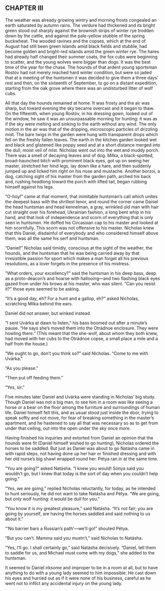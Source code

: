 ## CHAPTER III

The weather was already growing wintry and morning frosts congealed
an earth saturated by autumn rains. The verdure had thickened and its
bright green stood out sharply against the brownish strips of winter rye
trodden down by the cattle, and against the pale-yellow stubble of the
spring buckwheat. The wooded ravines and the copses, which at the end of
August had still been green islands amid black fields and stubble, had
become golden and bright-red islands amid the green winter rye. The
hares had already half changed their summer coats, the fox cubs were
beginning to scatter, and the young wolves were bigger than dogs. It was
the best time of the year for the chase. The hounds of that ardent young
sportsman Rostóv had not merely reached hard winter condition, but were
so jaded that at a meeting of the huntsmen it was decided to give them
a three days’ rest and then, on the sixteenth of September, to go on
a distant expedition, starting from the oak grove where there was an
undisturbed litter of wolf cubs.

All that day the hounds remained at home. It was frosty and the air was
sharp, but toward evening the sky became overcast and it began to thaw.
On the fifteenth, when young Rostóv, in his dressing gown, looked out
of the window, he saw it was an unsurpassable morning for hunting: it
was as if the sky were melting and sinking to the earth without any
wind. The only motion in the air was that of the dripping, microscopic
particles of drizzling mist. The bare twigs in the garden were hung with
transparent drops which fell on the freshly fallen leaves. The earth in
the kitchen garden looked wet and black and glistened like poppy seed
and at a short distance merged into the dull, moist veil of mist.
Nicholas went out into the wet and muddy porch. There was a smell of
decaying leaves and of dog. Mílka, a black-spotted, broad-haunched
bitch with prominent black eyes, got up on seeing her master, stretched
her hind legs, lay down like a hare, and then suddenly jumped up and
licked him right on his nose and mustache. Another borzoi, a dog,
catching sight of his master from the garden path, arched his back
and, rushing headlong toward the porch with lifted tail, began rubbing
himself against his legs.

“O-hoy!” came at that moment, that inimitable huntsman’s call
which unites the deepest bass with the shrillest tenor, and round
the corner came Daniel the head huntsman and head kennelman, a gray,
wrinkled old man with hair cut straight over his forehead, Ukrainian
fashion, a long bent whip in his hand, and that look of independence
and scorn of everything that is only seen in huntsmen. He doffed his
Circassian cap to his master and looked at him scornfully. This scorn
was not offensive to his master. Nicholas knew that this Daniel,
disdainful of everybody and who considered himself above them, was all
the same his serf and huntsman.

“Daniel!” Nicholas said timidly, conscious at the sight of the
weather, the hounds, and the huntsman that he was being carried away
by that irresistible passion for sport which makes a man forget all
his previous resolutions, as a lover forgets in the presence of his
mistress.

“What orders, your excellency?” said the huntsman in his deep bass,
deep as a proto-deacon’s and hoarse with hallooing—and two flashing
black eyes gazed from under his brows at his master, who was silent.
“Can you resist it?” those eyes seemed to be asking.

“It’s a good day, eh? For a hunt and a gallop, eh?” asked
Nicholas, scratching Mílka behind the ears.

Daniel did not answer, but winked instead.

“I sent Uvárka at dawn to listen,” his bass boomed out after a
minute’s pause. “He says she’s moved them into the Otrádnoe
enclosure. They were howling there.” (This meant that the she-wolf,
about whom they both knew, had moved with her cubs to the Otrádnoe
copse, a small place a mile and a half from the house.)

“We ought to go, don’t you think so?” said Nicholas. “Come to me
with Uvárka.”

“As you please.”

“Then put off feeding them.”

“Yes, sir.”

Five minutes later Daniel and Uvárka were standing in Nicholas’ big
study. Though Daniel was not a big man, to see him in a room was
like seeing a horse or a bear on the floor among the furniture and
surroundings of human life. Daniel himself felt this, and as usual stood
just inside the door, trying to speak softly and not move, for fear of
breaking something in the master’s apartment, and he hastened to say
all that was necessary so as to get from under that ceiling, out into
the open under the sky once more.

Having finished his inquiries and extorted from Daniel an opinion that
the hounds were fit (Daniel himself wished to go hunting), Nicholas
ordered the horses to be saddled. But just as Daniel was about to
go Natásha came in with rapid steps, not having done up her hair or
finished dressing and with her old nurse’s big shawl wrapped round
her. Pétya ran in at the same time.

“You are going?” asked Natásha. “I knew you would! Sónya said
you wouldn’t go, but I knew that today is the sort of day when you
couldn’t help going.”

“Yes, we are going,” replied Nicholas reluctantly, for today, as he
intended to hunt seriously, he did not want to take Natásha and Pétya.
“We are going, but only wolf hunting: it would be dull for you.”

“You know it is my greatest pleasure,” said Natásha. “It’s not
fair; you are going by yourself, are having the horses saddled and said
nothing to us about it.”

“‘No barrier bars a Russian’s path’—we’ll go!” shouted
Pétya.

“But you can’t. Mamma said you mustn’t,” said Nicholas to
Natásha.

“Yes, I’ll go. I shall certainly go,” said Natásha decisively.
“Daniel, tell them to saddle for us, and Michael must come with my
dogs,” she added to the huntsman.

It seemed to Daniel irksome and improper to be in a room at all, but to
have anything to do with a young lady seemed to him impossible. He
cast down his eyes and hurried out as if it were none of his business,
careful as he went not to inflict any accidental injury on the young
lady.





